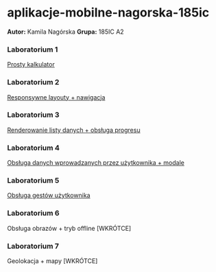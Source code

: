 # aplikacje-mobilne-nagorska-185ic
**Autor:** Kamila Nagórska
**Grupa:** 185IC A2

### Laboratorium 1 
[Prosty kalkulator](https://github.com/kamilanagorska/aplikacje-mobilne-nagorska-185ic/tree/main/Laboratorium1)

### Laboratorium 2
[Responsywne layouty + nawigacja](https://github.com/kamilanagorska/aplikacje-mobilne-nagorska-185ic/tree/main/Laboratorium2)

### Laboratorium 3
[Renderowanie listy danych + obsługa progresu](https://github.com/kamilanagorska/aplikacje-mobilne-nagorska-185ic/tree/main/Laboratorium3)

### Laboratorium 4
[Obsługa danych wprowadzanych przez użytkownika + modale](https://github.com/kamilanagorska/aplikacje-mobilne-nagorska-185ic/tree/main/Laboratorium4)

### Laboratorium 5
[Obsługa gestów użytkownika](https://github.com/kamilanagorska/aplikacje-mobilne-nagorska-185ic/tree/main/Laboratorium5)

### Laboratorium 6
Obsługa obrazów + tryb offline [WKRÓTCE]

### Laboratorium 7
Geolokacja + mapy [WKRÓTCE]

